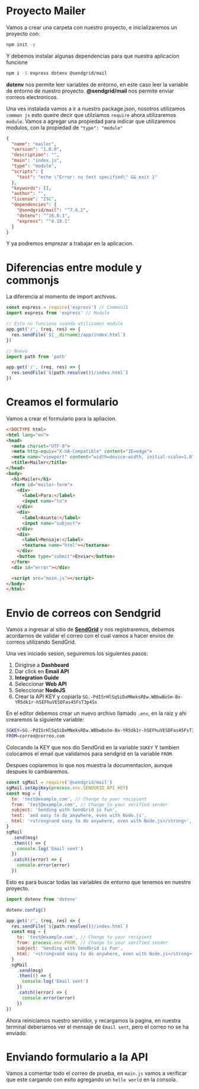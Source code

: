 # Proyecto Mailer
Vamos a crear una carpeta con nuestro proyecto, e inicializaremos un proyecto con:
```bash
npm init -y
```
Y debemos instalar algunas dependencias para que nuestra aplicacion funcione

```bash
npm i -S express dotenv @sendgrid/mail
```
**dotenv** nos permite leer variables de entorno, en este caso leer la variable de entorno de nuestro proyecto.
**@sendgrid/mail** nos permite enviar correos electronicos.

Una ves instalada vamos a ir a nuestro package.json, nosotros utilizamos `common js` esto queire decir que utilziamos `require` ahora utilizaremos `module`.
Vamos a agregar una propiedad para indicar que utilizaremos modulos, con la propiedad de `"type": "module"`
```json
{
  "name": "mailer",
  "version": "1.0.0",
  "description": "",
  "main": "index.js",
  "type": "module",
  "scripts": {
    "test": "echo \"Error: no test specified\" && exit 1"
  },
  "keywords": [],
  "author": "",
  "license": "ISC",
  "dependencies": {
    "@sendgrid/mail": "^7.6.2",
    "dotenv": "^16.0.1",
    "express": "^4.18.1"
  }
}
```
Y ya podremos emprezar a trabajar en la aplicacion.

# Diferencias entre module y commonjs

La diferencia al momento de import archivos.
```js
const express = require('express') // CommonJS
import express from 'express' // Module

// Esto no funciona cuando utilizamos module
app.get('/', (req, res) => { 
  res.sendFile(`${__dirname}/app/index.html`)
})

// Nuevo
import path from 'path'

app.get('/', (req, res) => {
  res.sendFile(`${path.resolve()}/index.html`)
})
```
# Creamos el formulario
Vamos a crear el formulario para la apliacion.
```html
<!DOCTYPE html>
<html lang="en">
<head>
  <meta charset="UTF-8">
  <meta http-equiv="X-UA-Compatible" content="IE=edge">
  <meta name="viewport" content="width=device-width, initial-scale=1.0">
  <title>Mailer</title>
</head>
<body>
  <h1>Mailer</h1>
  <form id="mailer-form">
    <div>
      <label>Para:</label>
      <input name="to">
    </div>
    <div>
      <label>Asunto:</label>
      <input name="subject">
    </div>
    <div>
      <label>Mensaje:</label>
      <textarea name="html"></textarea>
    </div>
    <button type="submit">Enviar</button>
  </form>
  <div id="error"></div>

  <script src="main.js"></script>
</body>
</html>
```

# Envio de correos con Sendgrid
Vamos a ingresar al sitio de [**SendGrid**](https://sendgrid.com/ "SendGrid") y nos registraremos, debemos acordarnos de validar el correo con el cual vamos a hacer envios de correos utilizando SendGrid.

Una ves iniciado sesion, seguiremos los siguientes pasos:

1. Dirigirse a **Dashboard**
2. Dar click en **Email API**
3. **Integration Guide**
4. Seleccionar **Web API**
5. Seleccionar **NodeJS**
6. Crear la API KEY y copiarla `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`

En el editor debemos crear un nuevo archivo llamado `.env`, en la raiz y ahi crearemos la siguiente variable:
```bash
SGKEY=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
FROM=correo@correo.com
```
Colocando la KEY que nos dio SendGrid en la variable `SGKEY`
Y tambien colocamos el email que validamos para sendgrid en la variable `FROM`.

Despues copiaremos lo que nos muestra la documentacion, aunque despues lo cambiaremos.
```js
const sgMail = require('@sendgrid/mail')
sgMail.setApiKey(process.env.SENDGRID_API_KEY)
const msg = {
  to: 'test@example.com', // Change to your recipient
  from: 'test@example.com', // Change to your verified sender
  subject: 'Sending with SendGrid is Fun',
  text: 'and easy to do anywhere, even with Node.js',
  html: '<strong>and easy to do anywhere, even with Node.js</strong>',
}
sgMail
  .send(msg)
  .then(() => {
    console.log('Email sent')
  })
  .catch((error) => {
    console.error(error)
  })
```

Esto es para buscar todas las variables de entorno que tenemos en nuestro proyecto.
```js
import dotenv from 'dotenv'

dotenv.config()
```
```js
app.get('/', (req, res) => {
  res.sendFile(`${path.resolve()}/index.html`)
  const msg = {
    to: 'test@example.com', // Change to your recipient
    from: process.env.FROM, // Change to your verified sender
    subject: 'Sending with SendGrid is Fun',
    html: '<strong>and easy to do anywhere, even with Node.js</strong>',
  }
  sgMail
    .send(msg)
    .then(() => {
      console.log('Email sent')
    })
    .catch((error) => {
      console.error(error)
    })
})
```
Ahora reiniciamos nuestro servidor, y recargamos la pagina, en nuestra terminal deberiamos ver el mensaje de `Email sent`, pero el correo no se ha enviado.

# Enviando formulario a la API
Vamos a comentar todo el correo de prueba, en `main.js` vamos a verificar que este cargando con exito agregando un `hello world` en la consola.